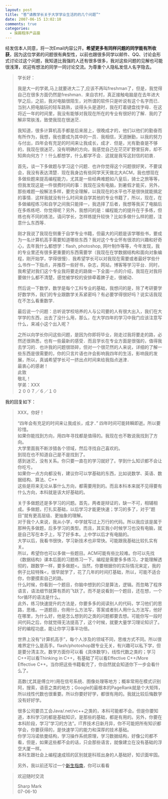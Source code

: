 ```yaml
---
layout: post
title: "答“请教学长关于大学学业生活的的几个问题”"
date: 2007-06-15 13:02:10
comments: true
categories:
  - 挨踢程序产品猿
---
```

经发信本人同意，将一次Email内容公开。**希望更多有同样问题的同学能有所收获**，因为这位学弟的问题很有典型性，以前也跟很多同学以邮件、QQ、讨论会形式讨论过这个问题，我知道比我强的人还有很多很多，我对这些问题的见解也可能很浅薄，欢迎有想法的同学一同讨论交流。为尊重个人隐私发信人名字隐去。

> 学长好：
> 
> 我是大一的学弟,马上就要进大二了,应该不再叫freshman了，但是，我觉得自己在很多方面仍然是freshman．来自农村，真正接触电脑是在去年进大学之后，之前，我对电脑很陌生，对所谓的软件只是听说有这个名字而已．当别人把电脑玩的轻车路熟，谈得头头是道时，我在盯着键盘找字母．在这将近一年的时间里，我没有能够对我现在所在的专业有很好的了解．我的了解非常肤浅，致使我现在很迷茫．
> 
> 我知道，很多计算机高手都是后来居上，很晚成才的，他们以他们的勤奋而有所作为，我想，我也要成为其中的一员．我相信，天道酬勤，以我的努力与付出，四年会有充足的时间来让我成长，成才．但是，光有勤奋是不够的，我现在很迷茫，没有明确的方向，我感觉自己在茫茫旷野里狂奔，却不知奔向何方？！什么都想学，什么都学不会．这就是我写这封信的初衷．
> 
> 首先，谈一下多做题与学习这个问题．也许你觉得这个问题很好笑，不要误会，我没有表达清楚．现在我身边有些同学天天做北大ACM，我也想现在多做些题来提高编程能力，尤其是一些经典难题如八皇后，骑士之旅等等，但我发现这是一件很费时间的事：我现在没有电脑，到暑假才能买，另外，那些难题一般解法多样，要完全理解，以我现在的水平也不是很快就能搞定的事情．这样我就没有什么时间来自学其他的专业书籍了，所以，现在，在多做编程练习和自学之间我只能择一，我选择了后者，我想等我买了电脑后在多练练吧．你觉得呢？另外，我想问的是：编程能力的提升在于多练，但练也有不同的练法，请问学长，怎样练提升较快？比如多做什么样的题，注意什么东西等．
> 
> 刚才我说了我现在侧重于自学专业书籍，但最大的问题是该学哪些书，要成为一名计算机高手需要知道哪些东西？我对这个专业怀有很浓的兴趣和好奇心，去年我什么都想学：flash, photoshop, 网叶制作等等，今年发现，我的专业里还有很多更重要的东西需要学（我现在在学数据结构和面向对象编程，刚开始学，学得很慢）．我希望学长可以对我现在需要或者最好学些什么书作一下指点，并推荐一些好书，杂志，网站，博客等学习平台．同时，我希望对我们这个专业我将要走的路做一下全面一点的介绍，我现在对我将要做什么都不清楚，感觉被学校的安排牵着脾子走，很被动．
> 
> 然后说一下数学，数学是每个工科专业的基础，我想问的是，除了考研要学好数学外，我们的专业跟数学关系紧密吗？有必要学得很好吗？说实话我现在不怎么看重数学．
> 
> 最后说一个问题：总听说学校培养的人与公司要的人有很大出入，我们在大学学的东西，出去了没什么用，那么，在大学四年的学习中我门应该注意写什么，来减小这个出入呢？
> 
> 之所以向学长你问这些问题，是因为你即将毕业，刚走过我将要走的路，必然还很熟悉，也有一些最新的感受．而且学长在专业方面是很强的，值得我去学习的．也许我的问题很琐碎，但对一个很茫然的人来说，详细的了解一些东西是很需要的，你的只言片语也许会影响我四年的生活，影响我的发展，所以，真诚希望学长可一挤出点时间来给我指点迷津．  
> 最衷心的感谢！  
> 此致  
> 敬礼！  
> 学弟：XXX  
> ２００７／６／１０

我的回复如下：

> XXX，你好！
> 
> &#8220;四年会有充足的时间来让我成长，成才．&#8221; 四年时间可能转瞬即逝。所以要珍惜。  
> 如果你能找到方向，用四年寻找都是值得的。我现在也不敢说我找到了方向。  
> 大学里面我不断涉猎各个领域，然后寻找自己喜欢的。  
> 到现在也不知道自己是不是找到了。  
> 感到迷茫，没有关系。你只要一直在的学习就好了。学到什么知识都不会让你吃亏。  
> 如果你一点方向都没有，建议你可以学基础的东西，比如说数学、英语、数据结构、算法、C++  
> 这些是将来无论从事什么方向，都需要用到的。而且本科本来就不见得要有什么方向，本科就是该大好基础的。
> 
> 关于多做题还是多学习的问题。首先，两者是辩证的，缺一不可，相辅相成。多做题，打扎实基础，以后学习才能更快速；学习的多了，对于&#8221;题目&#8221;就有更高层级、更抽象的理解。  
> 对于我个人来说，我从小学，中学就写过上万行的代码。所以我应该是属于那种先多做题，后多学习的类型。而且，其实我小时候学习也没有电脑，就是自己写在本子上，写了好多本。上中学以后才有电脑的。  
> 大学以后，我看书很快，学习新技术也非常快。可能跟我基础比较扎实有关。  
> 所以，希望你也可以多做一些题目。ACM可能有些比较难。你可以先找《数据结构》课本后面的习题练习一下。编程是需要多多练习，才能理解透彻的，跟数学一样，要多做题<。当然，你要根据你的实际情况来定，我的例子比较特殊<，很早就学了，花了几年的时间打基础，所以，可能不适合你，你要摸索自己的路。  
> 什么时候，你看到一个题目，你脑中想到的只是算法，逻辑。而忽略了程序语言，语法细节就算有质的飞跃了。而不是说看到一个题目，还在想，一个for循环的语法是什么。  
> 此外，练习快速提升的方法是，你要多多的阅读别人的代码，学习他们的思路，思维。一道题目，你用什么方法写，答案或者别人用什么方法写，他好在哪里，为什么好，他是怎么想到的之类的问题都要去想。可能你写一段时间代码之后，你就觉得无法提高了，这个时候，就要大量学习理论知识了。好的编程功底，能让你学习事半功倍。
> 
> 世界上没有&#8221;计算机高手&#8221;，每个人涉及的领域不同，思维方式不同。所以很难界定什么是高手。flash/photoshop跟专业无关，有兴趣可以私下学，但是要分清主次。数学方面你可以看《具体数学》，线性代数之类的；学习C++可以看Thinking in C++，有基础了可以看Effective C++/More Effective C++。当你把这些书籍看完了，你自然就会知道你下一步会看什么了。
> 
> 高数(尤其是傅立叶)用在信号系统、图像处理等地方；概率常用在模式识别阿，搜索，语音之类的地方；Google的最根本的PageRank就是个大矩阵，所以线性代数也很重要。所以你要好好学，都很有用的。我就比较后悔数学没有好好学。
> 
> 很多公司要员工会Java/.net/vc++之类的，本科可能都不会。但是你要知道，本科学习的都是基础知识，是那些的基础，都是有用的。另外，你要在本科阶段，学习&#8221;学习的方法&#8221;。IT界技术日新月异，你不可能把所有知识都学会，你要获得的，是快速学习的能力和深厚的技术基础。  
> 你学习冯诺依曼结构，学习操作系统原理，学习数据结构，好像公司都不看，但是，如果这些都不会的话，只会那些语言，就像建立在没有基础的浮空大厦一样。  
> 本科生跟社会上编程速成班的区别就是科班出身的人基础好，知识面牢固。
> 
> 另外，我以前还写过一个[新生指南][how-to-survive-in-college-for-freshman]，你可以看看  

> 
> 欢迎随时交流
> 
> Sharp Mark  
> 07-06-10

 [how-to-survive-in-college-for-freshman]: /posts/how-to-survive-in-college-for-freshman/ "大一新生生存指南"